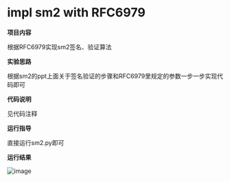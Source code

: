 # impl sm2 with RFC6979

**项目内容**

根据RFC6979实现sm2签名、验证算法

**实验思路**

根据sm2的ppt上面关于签名验证的步骤和RFC6979里规定的参数一步一步实现代码即可

**代码说明**

见代码注释

**运行指导**

直接运行sm2.py即可

**运行结果**

![image](https://user-images.githubusercontent.com/105548921/181414803-41e3a246-5e8f-48ca-8d8c-3e5d5bc62897.png)
